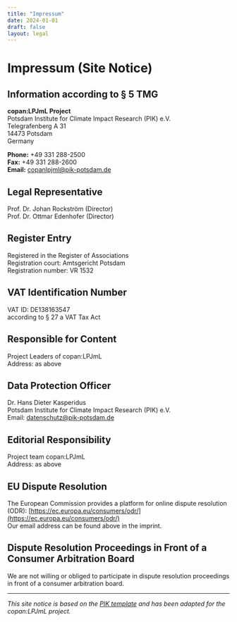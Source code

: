 ```yaml
---
title: "Impressum"
date: 2024-01-01
draft: false
layout: legal
---
```


# Impressum (Site Notice)

## Information according to § 5 TMG

**copan:LPJmL Project**  
Potsdam Institute for Climate Impact Research (PIK) e.V.  
Telegrafenberg A 31  
14473 Potsdam  
Germany  

**Phone:** +49 331 288-2500  
**Fax:** +49 331 288-2600  
**Email:** [copanlpjml@pik-potsdam.de](mailto:copanlpjml@pik-potsdam.de)  

## Legal Representative

Prof. Dr. Johan Rockström (Director)  
Prof. Dr. Ottmar Edenhofer (Director)  

## Register Entry

Registered in the Register of Associations  
Registration court: Amtsgericht Potsdam  
Registration number: VR 1532  

## VAT Identification Number

VAT ID: DE138163547  
according to § 27 a VAT Tax Act  

## Responsible for Content

Project Leaders of copan:LPJmL  
Address: as above  

## Data Protection Officer

Dr. Hans Dieter Kasperidus  
Potsdam Institute for Climate Impact Research (PIK) e.V.  
Email: [datenschutz@pik-potsdam.de](mailto:datenschutz@pik-potsdam.de)  

## Editorial Responsibility

Project team copan:LPJmL  
Address: as above  

## EU Dispute Resolution

The European Commission provides a platform for online dispute resolution (ODR): [https://ec.europa.eu/consumers/odr/](https://ec.europa.eu/consumers/odr/)  
Our email address can be found above in the imprint.

## Dispute Resolution Proceedings in Front of a Consumer Arbitration Board

We are not willing or obliged to participate in dispute resolution proceedings in front of a consumer arbitration board.

---

*This site notice is based on the [PIK template](https://www.pik-potsdam.de/en/impressum) and has been adapted for the copan:LPJmL project.*